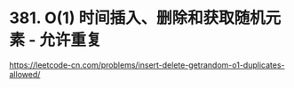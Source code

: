 # 381. O(1) 时间插入、删除和获取随机元素 - 允许重复

https://leetcode-cn.com/problems/insert-delete-getrandom-o1-duplicates-allowed/